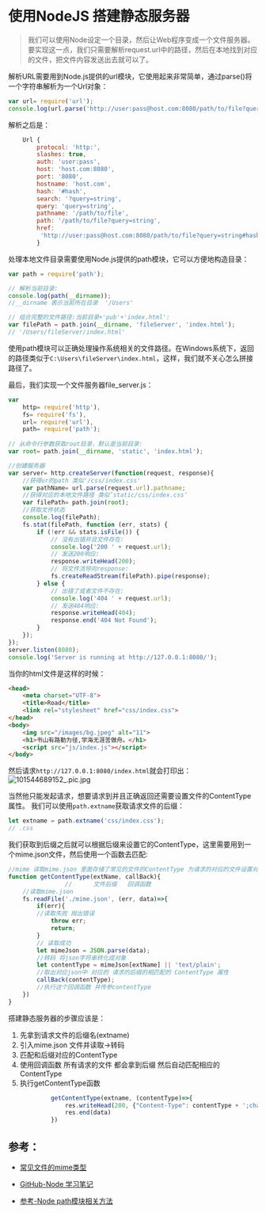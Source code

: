 # 使用NodeJS 搭建静态服务器
>我们可以使用Node设定一个目录，然后让Web程序变成一个文件服务器。要实现这一点，我们只需要解析request.url中的路径，然后在本地找到对应的文件，把文件内容发送出去就可以了。

解析URL需要用到Node.js提供的url模块，它使用起来非常简单，通过parse()将一个字符串解析为一个Url对象：
```js
var url= require('url');
console.log(url.parse('http://user:pass@host.com:8080/path/to/file?query=string#hash'));

```
解析之后是：
```js
    Url {
        protocol: 'http:',
        slashes: true,
        auth: 'user:pass',
        host: 'host.com:8080',
        port: '8080',
        hostname: 'host.com',
        hash: '#hash',
        search: '?query=string',
        query: 'query=string',
        pathname: '/path/to/file',
        path: '/path/to/file?query=string',
        href:
         'http://user:pass@host.com:8080/path/to/file?query=string#hash' 
        }
```
处理本地文件目录需要使用Node.js提供的path模块，它可以方便地构造目录：
```js
var path = require('path');

// 解析当前目录:
console.log(path(__dirname));
//__dirname 表示当前所在目录  '/Users'

// 组合完整的文件路径:当前目录+'pub'+'index.html':
var filePath = path.join(__dirname, 'fileServer', 'index.html');
// '/Users/fileServer/index.html'
```

使用path模块可以正确处理操作系统相关的文件路径。在Windows系统下，返回的路径类似于`C:\Users\fileServer\index.html`，这样，我们就不关心怎么拼接路径了。

最后，我们实现一个文件服务器file_server.js：
```js
var 
    http= require('http'),
    fs= require('fs'),
    url= require('url'),
    path= require('path');
    
// 从命令行参数获取root目录，默认是当前目录:
var root= path.join(__dirname, 'static', 'index.html');

//创建服务器
var server= http.createServer(function(request, response){
    //获得ur的path 类似'/css/index.css'
    var pathName= url.parse(request.url).pathname;
    //获得对应的本地文件路径 类似’static/css/index.css‘
    var filePath= path.join(root);
    //获取文件状态
    console.log(filePath);
    fs.stat(filePath, function (err, stats) {
        if (!err && stats.isFile()) {
            // 没有出错并且文件存在:
            console.log('200 ' + request.url);
            // 发送200响应:
            response.writeHead(200);
            // 将文件流导向response:
            fs.createReadStream(filePath).pipe(response);
        } else {
            // 出错了或者文件不存在:
            console.log('404 ' + request.url);
            // 发送404响应:
            response.writeHead(404);
            response.end('404 Not Found');
        }
    });
});
server.listen(8080);
console.log('Server is running at http://127.0.0.1:8080/');
```
当你的html文件是这样的时候：
```html
<head>
    <meta charset="UTF-8">
    <title>Road</title>
    <link rel="stylesheet" href="css/index.css">
</head>
<body>
    <img src="/images/bg.jpeg" alt="11">
    <h1>书山有路勤为径,学海无涯苦做舟。</h1>
    <script src="js/index.js"></script>
</body>
```
然后请求`http://127.0.0.1:8080/index.html`就会打印出：
![101544689152_.pic.jpg](https://upload-images.jianshu.io/upload_images/7072486-5c918eec1e59e4ad.jpg?imageMogr2/auto-orient/strip%7CimageView2/2/w/1240)

当然他只能发起请求，想要请求到并且正确返回还需要设置文件的ContentType属性。
我们可以使用`path.extname`获取请求文件的后缀：
```js
let extname = path.extname('css/index.css');
// .css
```
我们获取到后缀之后就可以根据后缀来设置它的ContentType，这里需要用到一个mime.json文件，然后使用一个函数去匹配:
```js
//mime 读取mime.json 里面存储了常见的文件的ContentType 为请求的对应的文件设置对应的 ContentType 属性
function getContentType(extName, callBack){
                //      文件后缀   回调函数
    //读取mime.json
    fs.readFile('./mime.json', (err, data)=>{
        if(err){
        //读取失败 抛出错误
            throw err;
            return;
        }
        // 读取成功
        let mimeJson = JSON.parse(data);
        //转码 将json字符串转化成对象
        let contentType = mimeJson[extName] || 'text/plain';
        //取出对应json中 对应的 请求的后缀的相匹配的 ContentType 属性
        callBack(contentType);
        //执行这个回调函数 并传参contentType
    })
}
```
搭建静态服务器的步骤应该是：
1. 先拿到请求文件的后缀名(extname)
2.  引入mime.json 文件并读取->转码
3. 匹配和后缀对应的ContentType
4. 使用回调函数 所有请求的文件 都会拿到后缀 然后自动匹配相应的ContentType
5. 执行getContentType函数


```js
            getContentType(extname, (contentType)=>{
                res.writeHead(200, {"Content-Type": contentType + ';charset=UTF-8'})
                res.end(data)
            })
```
## 参考：
- [常见文件的mime类型](https://blog.csdn.net/kuangshp128/article/details/75207984)
- [GitHub-Node 学习笔记](https://github.com/AnsonZnl/StudyNodeJS/blob/master/%E8%AF%BE%E7%A8%8B%E7%AC%94%E8%AE%B0/%E8%AF%BE%E6%97%B666-%E8%AF%BE%E6%97%B671%E7%AC%94%E8%AE%B0.md)

- [参考-Node path模块相关方法](https://www.cnblogs.com/xxchi/p/6382892.html)